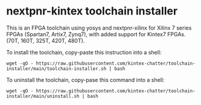 # nextpnr-kintex toolchain installer

This is an FPGA toolchain using yosys and nextpnr-xilinx for 
Xilinx 7 series FPGAs (Spartan7, Artix7, Zynq7),
with added support for Kintex7 FPGAs. (70T, 160T, 325T, 420T, 480T).

To install the toolchain, copy-paste this instruction into a shell:
```
wget -qO - https://raw.githubusercontent.com/kintex-chatter/toolchain-installer/main/toolchain-installer.sh | bash
```

To uninstall the toolchain, copy-pase this command into a shell:
```
wget -qO - https://raw.githubusercontent.com/kintex-chatter/toolchain-installer/main/uninstall.sh | bash
```
